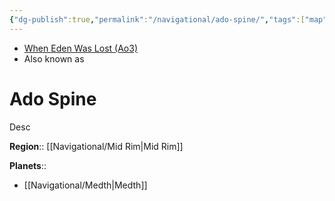 ```yaml
---
{"dg-publish":true,"permalink":"/navigational/ado-spine/","tags":["map","hyperlane","midrim","unfinished"],"dgHomeLink":false}
---
```


- [When Eden Was Lost (Ao3)](https://archiveofourown.org/works/19334440/chapters/45992584)
- Also known as 

# Ado Spine
Desc

**Region**:: [[Navigational/Mid Rim\|Mid Rim]]

**Planets**::
- [[Navigational/Medth\|Medth]]
